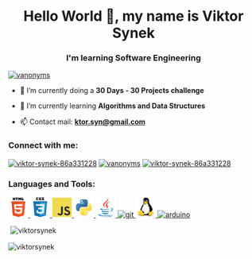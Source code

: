 <h1 align="center">Hello World 👋, my name is Viktor Synek</h1>
<h3 align="center">I'm learning Software Engineering</h3>

<p align="left"> <a href="https://twitter.com/vanonyms" target="blank"><img src="https://img.shields.io/twitter/follow/vanonyms?logo=twitter&style=for-the-badge" alt="vanonyms" /></a> </p>

- 🔭 I’m currently doing a **30 Days - 30 Projects challenge**

- 📌 I’m currently learning **Algorithms and Data Structures**

- 📫 Contact mail: **ktor.syn@gmail.com**

<h3 align="left">Connect with me:</h3>
<p align="left">
<a href="https://www.youtube.com/channel/UCuRRvG-P7uZcG571zY9qUBQ" target="blank"><img align="center" src="https://raw.githubusercontent.com/rahuldkjain/github-profile-readme-generator/master/src/images/icons/Social/youtube.svg" alt="viktor-synek-86a331228" height="30" width="40" /></a>
<a href="https://twitter.com/vanonyms" target="blank"><img align="center" src="https://raw.githubusercontent.com/rahuldkjain/github-profile-readme-generator/master/src/images/icons/Social/twitter.svg" alt="vanonyms" height="30" width="40" /></a>
<a href="https://linkedin.com/in/viktor-synek-86a331228" target="blank"><img align="center" src="https://raw.githubusercontent.com/rahuldkjain/github-profile-readme-generator/master/src/images/icons/Social/linked-in-alt.svg" alt="viktor-synek-86a331228" height="30" width="40" /></a>
</p>



<h3 align="left">Languages and Tools:</h3>
<p align="left"> <a href="https://www.w3.org/html/" target="_blank" rel="noreferrer"> <img src="https://raw.githubusercontent.com/devicons/devicon/master/icons/html5/html5-original-wordmark.svg" alt="html5" width="40" height="40"/> </a>  <a href="https://www.w3schools.com/css/" target="_blank" rel="noreferrer"> <img src="https://raw.githubusercontent.com/devicons/devicon/master/icons/css3/css3-original-wordmark.svg" alt="css3" width="40" height="40"/> </a><a href="https://developer.mozilla.org/en-US/docs/Web/JavaScript" target="_blank" rel="noreferrer"> <img src="https://raw.githubusercontent.com/devicons/devicon/master/icons/javascript/javascript-original.svg" alt="javascript" width="40" height="40"/> </a><a href="https://www.python.org" target="_blank" rel="noreferrer"> <img src="https://raw.githubusercontent.com/devicons/devicon/master/icons/python/python-original.svg" alt="python" width="40" height="40"/> </a><a href="https://www.java.com" target="_blank" rel="noreferrer"> <img src="https://raw.githubusercontent.com/devicons/devicon/master/icons/java/java-original.svg" alt="java" width="40" height="40"/> </a>   <a href="https://git-scm.com/" target="_blank" rel="noreferrer"> <img src="https://www.vectorlogo.zone/logos/git-scm/git-scm-icon.svg" alt="git" width="40" height="40"/> </a><a href="https://www.linux.org/" target="_blank" rel="noreferrer"> <img src="https://raw.githubusercontent.com/devicons/devicon/master/icons/linux/linux-original.svg" alt="linux" width="40" height="40"/> </a> <a href="https://www.arduino.cc/" target="_blank" rel="noreferrer"> <img src="https://cdn.worldvectorlogo.com/logos/arduino-1.svg" alt="arduino" width="40" height="40"/> </a></p>

<p>&nbsp;<img align="center" src="https://github-readme-stats.vercel.app/api?username=viktorsynek&show_icons=true&locale=en" alt="viktorsynek" /></p>

<p><img align="center" src="https://github-readme-streak-stats.herokuapp.com/?user=viktorsynek&" alt="viktorsynek" /></p>
